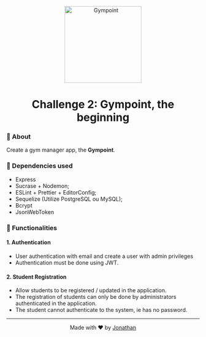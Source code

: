 
<p align="center">
  <img alt="Gympoint" title="Gympoint" src="https://raw.githubusercontent.com/Rocketseat/bootcamp-gostack-desafio-02/master/.github/logo.png" width="200px" />
</p>

<h1 align="center">
  Challenge 2: Gympoint, the beginning
</h1>

### :rocket: About

Create a gym manager app, the **Gympoint**.

### :rocket: Dependencies used

- Express
- Sucrase + Nodemon;
- ESLint + Prettier + EditorConfig;
- Sequelize (Utilize PostgreSQL ou MySQL);
- Bcrypt
- JsonWebToken

### :rocket: Functionalities

#### 1. Authentication

- User authentication with email and create a user with admin privileges
- Authentication must be done using JWT.

#### 2. Student Registration

- Allow students to be registered / updated in the application.
- The registration of students can only be done by administrators authenticated in the application.
- The student cannot authenticate to the system, ie has no password.

<hr/>

<p align="center">
Made with ♥ by <a href="https://www.linkedin.com/in/jonathan-barros-franco">Jonathan</a>
</p>
